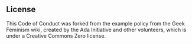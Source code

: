 
## License

This Code of Conduct was forked from the example policy from the Geek Feminism wiki, created by the Ada Initiative and other volunteers, which is under a Creative Commons Zero license.

<br/>
<br/>
<br/>
